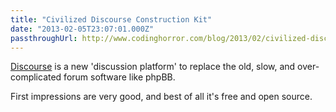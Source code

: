 ```yaml
---
title: "Civilized Discourse Construction Kit"
date: "2013-02-05T23:07:01.000Z"
passthroughUrl: http://www.codinghorror.com/blog/2013/02/civilized-discourse-construction-kit.html
---
```


[Discourse](http://www.discourse.org) is a new 'discussion platform' to replace the old, slow, and over-complicated forum software like phpBB.

First impressions are very good, and best of all it's free and open source.